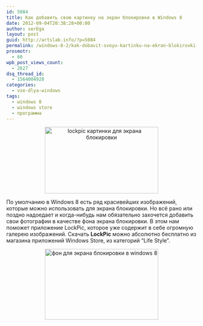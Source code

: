 ```yaml
---
id: 5084
title: Как добавить свою картинку на экран блокировки в Windows 8
date: 2012-09-04T20:38:28+00:00
author: serEga
layout: post
guid: http://artslab.info/?p=5084
permalink: /windows-8-2/kak-dobavit-svoyu-kartinku-na-ekran-blokirovki-v-windows-8/
prosmotr:
  - 60
wpb_post_views_count:
  - 2627
dsq_thread_id:
  - 1564004928
categories:
  - vse-dlya-windows
tags:
  - windows 8
  - windows store
  - программа
---
```

<center>
  <a href="{{site.img_cdn}}/lockpic_dlya_windows8.jpeg"><img src="{{site.img_cdn}}/lockpic_dlya_windows8-300x176.jpg" alt="lockpic картинки для экрана блокировки" title="lockpic_dlya_windows8" width="300" height="176" class="aligncenter size-medium wp-image-5087" srcset="{{site.img_cdn}}/lockpic_dlya_windows8-300x176.jpg 300w, {{site.img_cdn}}/lockpic_dlya_windows8.jpeg 550w" sizes="(max-width: 300px) 100vw, 300px" /></a>
</center>

По умолчанию в Windows 8 есть ряд красивейших изображений, которые можно использовать для экрана блокировки. Но всё рано или поздно надоедает и когда-нибудь нам обязательно захочется добавить свои фотографии в качестве фона экрана блокировки.
В этом нам поможет приложение LockPic, которое уже содержит в себе огромную галерею изображений. Скачать **LockPic** можно абсолютно бесплатно из магазина приложений Windows Store, из категорий &#8220;Life Style&#8221;.

<center>
  <a href="{{site.img_cdn}}/lockpic_image_gallery.jpeg"><img src="{{site.img_cdn}}/lockpic_image_gallery-300x187.jpg" alt="фон для экрана блокировки в windows 8" title="lockpic_image_gallery" width="300" height="187" class="aligncenter size-medium wp-image-5088" /></a>
</center>